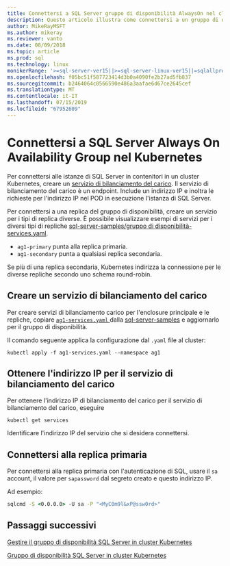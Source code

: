 ```yaml
---
title: Connettersi a SQL Server gruppo di disponibilità AlwaysOn nel cluster Kubernetes
description: Questo articolo illustra come connettersi a un gruppo di disponibilità AlwaysOn
author: MikeRayMSFT
ms.author: mikeray
ms.reviewer: vanto
ms.date: 08/09/2018
ms.topic: article
ms.prod: sql
ms.technology: linux
monikerRange: '>=sql-server-ver15||>=sql-server-linux-ver15||=sqlallproducts-allversions'
ms.openlocfilehash: f05bc51f587723414d3b0a4090fe2b27ad5fb837
ms.sourcegitcommit: b2464064c0566590e486a3aafae6d67ce2645cef
ms.translationtype: MT
ms.contentlocale: it-IT
ms.lasthandoff: 07/15/2019
ms.locfileid: "67952609"
---
```

# <a name="connect-to-a-sql-server-always-on-availability-group-on-kubernetes"></a>Connettersi a SQL Server Always On Availability Group nel Kubernetes

Per connettersi alle istanze di SQL Server in contenitori in un cluster Kubernetes, creare un [servizio di bilanciamento del carico](https://kubernetes.io/docs/concepts/services-networking/service/#loadbalancer). Il servizio di bilanciamento del carico è un endpoint. Include un indirizzo IP e inoltra le richieste per l'indirizzo IP nel POD in esecuzione l'istanza di SQL Server.

Per connettersi a una replica del gruppo di disponibilità, creare un servizio per i tipi di replica diverse. È possibile visualizzare esempi di servizi per i diversi tipi di repliche [sql-server-samples/gruppo di disponibilità-services.yaml](https://github.com/Microsoft/sql-server-samples/tree/master/samples/features/high%20availability/Kubernetes/sample-manifest-files).

* `ag1-primary` punta alla replica primaria.
* `ag1-secondary` punta a qualsiasi replica secondaria.

Se più di una replica secondaria, Kubernetes indirizza la connessione per le diverse repliche secondo uno schema round-robin.

## <a name="create-a-load-balancer-service"></a>Creare un servizio di bilanciamento del carico

Per creare servizi di bilanciamento carico per l'enclosure principale e le repliche, copiare [ `ag1-services.yaml` ](https://github.com/Microsoft/sql-server-samples/blob/master/samples/features/high%20availability/Kubernetes/sample-manifest-files/ag-services.yaml) dalla [sql-server-samples](https://github.com/Microsoft/sql-server-samples/blob/master/samples/features/high%20availability/Kubernetes/sample-manifest-file) e aggiornarlo per il gruppo di disponibilità.

Il comando seguente applica la configurazione dal `.yaml` file al cluster:

```kubectl
kubectl apply -f ag1-services.yaml --namespace ag1
```

## <a name="get-the-ip-address-for-your-load-balancer-service"></a>Ottenere l'indirizzo IP per il servizio di bilanciamento del carico

Per ottenere l'indirizzo IP di bilanciamento del carico per il servizio di bilanciamento del carico, eseguire

```kubectl
kubectl get services
```

Identificare l'indirizzo IP del servizio che si desidera connettersi.

## <a name="connect-to-primary-replica"></a>Connettersi alla replica primaria

Per connettersi alla replica primaria con l'autenticazione di SQL, usare il `sa` account, il valore per `sapassword` dal segreto creato e questo indirizzo IP.

Ad esempio:

```cmd
sqlcmd -S <0.0.0.0> -U sa -P "<MyC0m9l&xP@ssw0rd>"
```

## <a name="next-steps"></a>Passaggi successivi

[Gestire il gruppo di disponibilità SQL Server in cluster Kubernetes](sql-server-linux-kubernetes-manage.md)

[Gruppo di disponibilità SQL Server in cluster Kubernetes](sql-server-ag-kubernetes.md)
